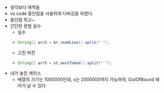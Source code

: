 * 생각보다 애먹음
* vs code 중단점을 사용하여 디버깅을 하였다.
* 중단점 최고~
* 간단한 문법 실수
    * 실수
    * ```java
      String[] arrS = br.readLine().split(" ");
      ```
    * 고친 버전
    * ```java
      String[] arrS = st.nextToken().split(" ");
      ```
* 내가 놓친 케이스
    * 배열의 크기는 1000000인데, x는 2000000까지 가능하여, OutOfBound 에러가 날 수 있다
